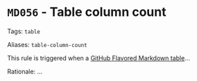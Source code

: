# `MD056` - Table column count

Tags: `table`

Aliases: `table-column-count`

This rule is triggered when a [GitHub Flavored Markdown table][gfm-table-056]...

Rationale: ...

[gfm-table-056]: https://github.github.com/gfm/#tables-extension-
